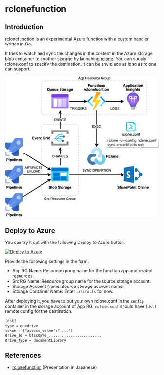 # rclonefunction

## Introduction

rclonefunction is an experimental Azure function with a custom handler written in Go.

It tries to watch and sync the changes in the content in the Azure storage blob container to another storage by launching [rclone].  You can suuply rclone.conf to specify the destination.  It can be any place as long as rclone can support.

![](images/diag-architecture.png)

## Deploy to Azure

You can try it out with the following Deploy to Azure button.

[![Deploy to Azure](https://aka.ms/deploytoazurebutton)](https://portal.azure.com/#create/Microsoft.Template/uri/https%3A%2F%2Fraw.githubusercontent.com%2Fyaegashi%2Frclonefunction%2Fmaster%2FARMTemplates%2Fmain.json)

Provide the following settings in the form.

- App RG Name: Resource group name for the function app and related resources.
- Src RG Name: Resource group name for the source storage account.
- Storage Account Name: Source storage account name.
- Storage Container Name: Enter `artifacts` for now.

After deploying it, you have to put your own rclone.conf in the `config` container in the storage account of App RG.  `rclone.conf` should have `[dst]` remote config for the destination.

```text
[dst]
type = onedrive
token = {"access_token":"...."}
drive_id = b!IcOpYe_........................
drive_type = documentLibrary
```

## References

- [rclonefunction](https://speakerdeck.com/yaegashi/rclonefunction) (Presentation in Japanese)

[rclone]: https://rclone.org
